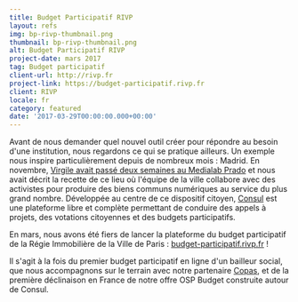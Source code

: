 ```yaml
---
title: Budget Participatif RIVP
layout: refs
img: bp-rivp-thumbnail.png
thumbnail: bp-rivp-thumbnail.png
alt: Budget Participatif RIVP
project-date: mars 2017
tag: Budget participatif
client-url: http://rivp.fr
project-link: https://budget-participatif.rivp.fr
client: RIVP
locale: fr
category: featured
date: '2017-03-29T00:00:00.000+00:00'
---
```


Avant de nous demander quel nouvel outil créer pour répondre au besoin d'une institution, nous regardons ce qui se pratique ailleurs. Un exemple nous inspire particulièrement depuis de nombreux mois : Madrid. En novembre, [Virgile avait passé deux semaines au Medialab Prado](https://medium.com/open-source-politics/quinze-jours-en-immersion-dans-le-civic-hall-europ%C3%A9en-%C3%A0-madrid-8317299829f9) et nous avait décrit la recette de ce lieu où l'équipe de la ville collabore avec des activistes pour produire des biens communs numériques au service du plus grand nombre. Développée au centre de ce dispositif citoyen, [Consul](http://www.decide.es/en/) est une plateforme libre et complète permettant de conduire des appels à projets, des votations citoyennes et des budgets participatifs.

En mars, nous avons été fiers de lancer la plateforme du budget participatif de la Régie Immobilière de la Ville de Paris : [budget-participatif.rivp.fr](https://www.budget-participatif.rivp.fr/) !

Il s'agit à la fois du premier budget participatif en ligne d'un bailleur social, que nous accompagnons sur le terrain avec notre partenaire [Copas](http://copas.coop/), et de la première déclinaison en France de notre offre OSP Budget construite autour de Consul.
